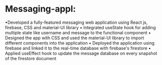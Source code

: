 # Messaging-appl:
•Developed a fully-featured messaging web application using React js, firebase, CSS and material-UI
library
• Integrated useState hook for adding multiple state like username and message to the functional
component
• Designed the app with CSS and used the material-UI library to import different components into
the application
• Deployed the application using firebase and linked it to the real-time database with firebase's
firestore
• Applied useEffect hook to update the message database on every snapshot of the firestore
document
